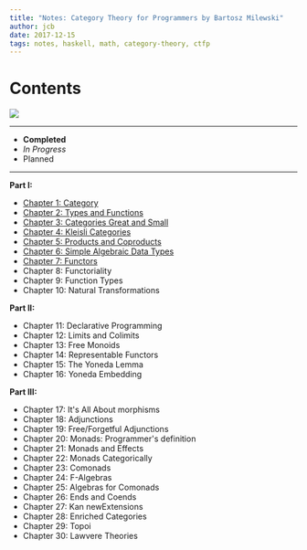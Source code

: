 ```yaml
---
title: "Notes: Category Theory for Programmers by Bartosz Milewski"
author: jcb
date: 2017-12-15
tags: notes, haskell, math, category-theory, ctfp
---
```


# Contents

![](/images/ctfp-cover.png)

----

-  **Completed**
-  *In Progress*
-  Planned

----

**Part I:**

- [Chapter 1: Category](/projects/ctfp/01.html)
- [Chapter 2: Types and Functions](/projects/ctfp/02.html)
- [Chapter 3: Categories Great and Small](/projects/ctfp/03.html)
- [Chapter 4: Kleisli Categories](/projects/ctfp/04.html)
- [Chapter 5: Products and Coproducts](/projects/ctfp/05.html)
- [Chapter 6: Simple Algebraic Data Types](/projects/ctfp/06.html)
- [Chapter 7: Functors](/projects/ctfp/07.html)
- Chapter 8: Functoriality
- Chapter 9: Function Types
- Chapter 10: Natural Transformations

**Part II:**

- Chapter 11: Declarative Programming
- Chapter 12: Limits and Colimits
- Chapter 13: Free Monoids
- Chapter 14: Representable Functors
- Chapter 15: The Yoneda Lemma
- Chapter 16: Yoneda Embedding

**Part III:**

- Chapter 17: It's All About morphisms
- Chapter 18: Adjunctions
- Chapter 19: Free/Forgetful Adjunctions
- Chapter 20: Monads: Programmer's definition
- Chapter 21: Monads and Effects
- Chapter 22: Monads Categorically
- Chapter 23: Comonads
- Chapter 24: F-Algebras
- Chapter 25: Algebras for Comonads
- Chapter 26: Ends and Coends
- Chapter 27: Kan newExtensions
- Chapter 28: Enriched Categories
- Chapter 29: Topoi
- Chapter 30: Lawvere Theories
